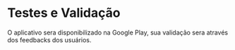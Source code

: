 # Testes e Validação

O aplicativo sera disponibilizado na Google Play, sua validação sera através dos feedbacks dos usuários.

